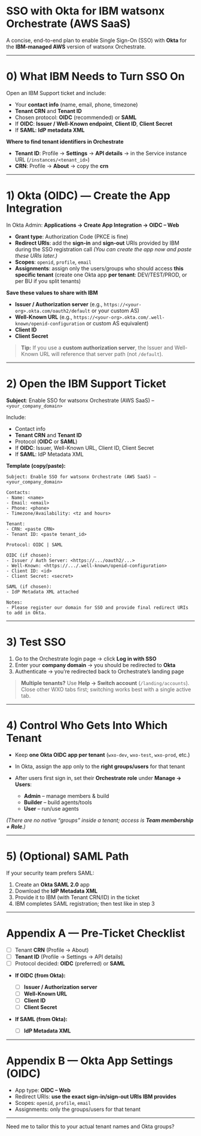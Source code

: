 # SSO with Okta for IBM watsonx Orchestrate (AWS SaaS)

A concise, end-to-end plan to enable Single Sign-On (SSO) with **Okta** for the **IBM-managed AWS** version of watsonx Orchestrate.

---

# 0) What IBM Needs to Turn SSO On

Open an IBM Support ticket and include:

* Your **contact info** (name, email, phone, timezone)
* **Tenant CRN** and **Tenant ID**
* Chosen protocol: **OIDC** (recommended) or **SAML**
* If **OIDC**: **Issuer / Well-Known endpoint**, **Client ID**, **Client Secret**
* If **SAML**: **IdP metadata XML**

**Where to find tenant identifiers in Orchestrate**

* **Tenant ID**: Profile → **Settings** → **API details** → in the Service instance URL (`/instances/<tenant_id>`)
* **CRN**: Profile → **About** → copy the **crn**

---

# 1) Okta (OIDC) — Create the App Integration

In Okta Admin: **Applications → Create App Integration → OIDC – Web**

* **Grant type**: Authorization Code (PKCE is fine)
* **Redirect URIs**: add the **sign-in** and **sign-out** URIs provided by IBM during the SSO registration call
  *(You can create the app now and paste these URIs later.)*
* **Scopes**: `openid`, `profile`, `email`
* **Assignments**: assign only the users/groups who should access **this specific tenant** (create one Okta app **per tenant**: DEV/TEST/PROD, or per BU if you split tenants)

**Save these values to share with IBM**

* **Issuer / Authorization server** (e.g., `https://<your-org>.okta.com/oauth2/default` or your custom AS)
* **Well-Known URL** (e.g., `https://<your-org>.okta.com/.well-known/openid-configuration` or custom AS equivalent)
* **Client ID**
* **Client Secret**

> **Tip:** If you use a **custom authorization server**, the Issuer and Well-Known URL will reference that server path (not `/default`).

---

# 2) Open the IBM Support Ticket

**Subject**: Enable SSO for watsonx Orchestrate (AWS SaaS) – `<your_company_domain>`

Include:

* Contact info
* **Tenant CRN** and **Tenant ID**
* Protocol (**OIDC** or **SAML**)
* If **OIDC**: Issuer, Well-Known URL, Client ID, Client Secret
* If **SAML**: IdP Metadata XML

**Template (copy/paste):**

```text
Subject: Enable SSO for watsonx Orchestrate (AWS SaaS) – <your_company_domain>

Contacts:
- Name: <name>
- Email: <email>
- Phone: <phone>
- Timezone/Availability: <tz and hours>

Tenant:
- CRN: <paste CRN>
- Tenant ID: <paste tenant_id>

Protocol: OIDC | SAML

OIDC (if chosen):
- Issuer / Auth Server: <https://.../oauth2/...>
- Well-Known: <https://.../.well-known/openid-configuration>
- Client ID: <id>
- Client Secret: <secret>

SAML (if chosen):
- IdP Metadata XML attached

Notes:
- Please register our domain for SSO and provide final redirect URIs to add in Okta.
```

---

# 3) Test SSO

1. Go to the Orchestrate login page → click **Log in with SSO**
2. Enter your **company domain** → you should be redirected to **Okta**
3. Authenticate → you’re redirected back to Orchestrate’s landing page

> **Multiple tenants?** Use **Help → Switch account** (`/landing/accounts`). Close other WXO tabs first; switching works best with a single active tab.

---

# 4) Control Who Gets Into Which Tenant

* Keep **one Okta OIDC app per tenant** (`wxo-dev`, `wxo-test`, `wxo-prod`, etc.)
* In Okta, assign the app only to the **right groups/users** for that tenant
* After users first sign in, set their **Orchestrate role** under **Manage → Users**:

  * **Admin** – manage members & build
  * **Builder** – build agents/tools
  * **User** – run/use agents

*(There are no native “groups” inside a tenant; access is **Team membership + Role**.)*

---

# 5) (Optional) SAML Path

If your security team prefers SAML:

1. Create an **Okta SAML 2.0** app
2. Download the **IdP Metadata XML**
3. Provide it to IBM (with Tenant CRN/ID) in the ticket
4. IBM completes SAML registration; then test like in step 3

---

# Appendix A — Pre-Ticket Checklist

* [ ] Tenant **CRN** (Profile → About)
* [ ] **Tenant ID** (Profile → Settings → API details)
* [ ] Protocol decided: **OIDC** (preferred) or **SAML**
* **If OIDC (from Okta):**

  * [ ] **Issuer / Authorization server**
  * [ ] **Well-Known URL**
  * [ ] **Client ID**
  * [ ] **Client Secret**
* **If SAML (from Okta):**

  * [ ] **IdP Metadata XML**

---

# Appendix B — Okta App Settings (OIDC)

* App type: **OIDC – Web**
* Redirect URIs: **use the exact sign-in/sign-out URIs IBM provides**
* Scopes: `openid`, `profile`, `email`
* Assignments: only the groups/users for that tenant

---

Need me to tailor this to your actual tenant names and Okta groups?
